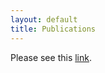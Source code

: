 ```yaml
---
layout: default
title: Publications
---
```


Please see this [link](https://www.cse.iitb.ac.in/~sunita/pubs.html).
